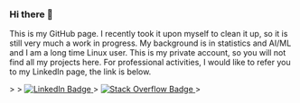 ### Hi there 👋

This is my GitHub page. I recently took it upon myself to clean it up, so it is still very much a work in progress. My background is in statistics and AI/ML and I am a long time Linux user. This is my private account, so you will not find all my projects here. For professional activities, I would like to refer you to my LinkedIn page, the link is below. 


<div id="container" style="display: inline">>
  <div class="box1" style="display: inline">>
    <a href="https://www.linkedin.com/in/pietergeelen/">
      <img src="https://img.shields.io/badge/LinkedIn-blue?style=for-the-badge&logo=linkedin&logoColor=white" alt="LinkedIn Badge"/>
    </a>
  </div>
  <div class="box2" style="display: inline">>
    <a href="https://stackoverflow.com/users/10093446/pieter-geelen">
      <img src="https://img.shields.io/badge/stackoverflow-orange?style=for-the-badge&logo=stackoverflow&logoColor=white" alt="Stack Overflow Badge"/>
    </a>
  </div>
  <div class="box3" style="display: inline">>
    <img src="https://komarev.com/ghpvc/?username=psmgeelen&style=flat-square&color=blue" alt=""/>
  </div>
  <span class="stretch">
  </span>
</div>
<!--
**psmgeelen/psmgeelen** is a ✨ _special_ ✨ repository because its `README.md` (this file) appears on your GitHub profile.

Here are some ideas to get you started:

- 🔭 I’m currently working on ...
- 🌱 I’m currently learning ...
- 👯 I’m looking to collaborate on ...
- 🤔 I’m looking for help with ...
- 💬 Ask me about ...
- 📫 How to reach me: ...
- 😄 Pronouns: ...
- ⚡ Fun fact: ...
-->
